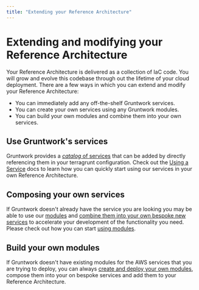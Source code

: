```yaml
---
title: "Extending your Reference Architecture"
---
```


# Extending and modifying your Reference Architecture

Your Reference Architecture is delivered as a collection of IaC code. You will grow and evolve this codebase through out the lifetime of your cloud deployment. There are a few ways in which you can extend and modify your Reference Architecture:

- You can immediately add any off-the-shelf Gruntwork services.
- You can create your own services using any Gruntwork modules.
- You can build your own modules and combine them into your own services.

## Use Gruntwork's services

Gruntwork provides a [_catalog_ of services](/iac/reference/) that can be added by directly referencing them in your terragrunt configuration. Check out the [Using a Service](/iac/usage/using-a-service) docs to learn how you can quickly start using our services in your own Reference Architecture.

## Composing your own services

If Gruntwork doesn't already have the service you are looking you may be able to use our [modules](/iac/overview/modules) and [combine them into your own bespoke new services](/iac/usage/composing-your-own-service) to accelerate your development of the functionality you need. Please check out how you can start [using modules](/iac/usage/using-a-module).

## Build your own modules

If Gruntwork doesn't have existing modules for the AWS services that you are trying to deploy, you can always [create and deploy your own modules](/iac/getting-started/deploying-a-module), compose them into your on bespoke services and add them to your Reference Architecture.
